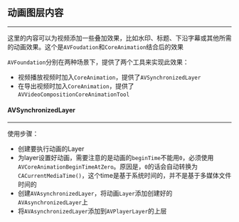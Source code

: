 ## 动画图层内容

----------

这里的内容可以为视频添加一些叠加效果，比如水印、标题、下沿字幕或其他所需的动画效果。这个是`AVFoudation`和`CoreAnimation`结合后的效果

`AVFoundation`分别在两种场景下，提供了两个工具来实现此效果：

- 视频播放视频时加入`CoreAnimation`，提供了`AVSynchronizedLayer`
- 在导出视频时加入`CoreAnimation`，提供了`AVVideoCompositionCoreAnimationTool`



#### AVSynchronizedLayer

-------

使用步骤：

- 创建要执行动画的Layer
- 为layer设置好动画，需要注意的是动画的`beginTime`不能用`0`，必须使用`AVCoreAnimationBeginTimeAtZero`。原因是，`0`的话会自动转换为`CACurrentMediaTime()`，这个time是基于系统时间的，并不是基于多媒体文件时间的
- 创建`AVAsynchronizedLayer`，将动画`Layer`添加创建好的`AVAsynchronizedLayer`上
- 将`AVAsynchronizedLayer`添加到`AVPlayerLayer`的上层







